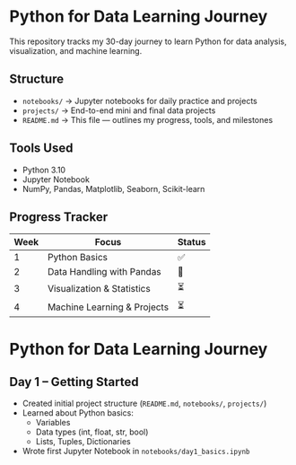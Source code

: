 # Python for Data Learning Journey

This repository tracks my 30-day journey to learn Python for data analysis, visualization, and machine learning.

## Structure
- `notebooks/` → Jupyter notebooks for daily practice and projects
- `projects/` → End-to-end mini and final data projects
- `README.md` → This file — outlines my progress, tools, and milestones

## Tools Used
- Python 3.10
- Jupyter Notebook
- NumPy, Pandas, Matplotlib, Seaborn, Scikit-learn

## Progress Tracker
| Week | Focus | Status |
|------|--------|--------|
| 1 | Python Basics | ✅ |
| 2 | Data Handling with Pandas | 🔄 |
| 3 | Visualization & Statistics | ⏳ |
| 4 | Machine Learning & Projects | ⏳ |
# Python for Data Learning Journey




## Day 1 – Getting Started

- Created initial project structure (`README.md`, `notebooks/`, `projects/`)
- Learned about Python basics:
  - Variables
  - Data types (int, float, str, bool)
  - Lists, Tuples, Dictionaries
- Wrote first Jupyter Notebook in `notebooks/day1_basics.ipynb`
